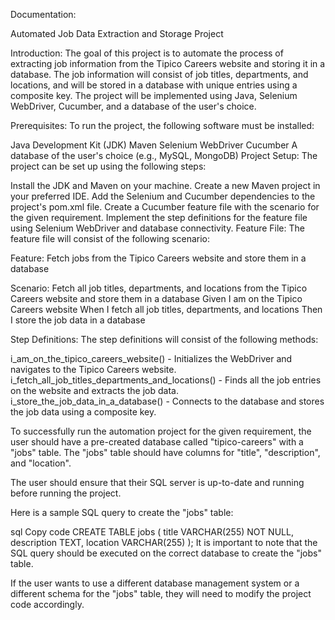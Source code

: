 Documentation:

Automated Job Data Extraction and Storage Project

Introduction:
The goal of this project is to automate the process of extracting job information from the Tipico Careers website and storing it in a database. The job information will consist of job titles, departments, and locations, and will be stored in a database with unique entries using a composite key. The project will be implemented using Java, Selenium WebDriver, Cucumber, and a database of the user's choice.

Prerequisites:
To run the project, the following software must be installed:

Java Development Kit (JDK)
Maven
Selenium WebDriver
Cucumber
A database of the user's choice (e.g., MySQL, MongoDB)
Project Setup:
The project can be set up using the following steps:

Install the JDK and Maven on your machine.
Create a new Maven project in your preferred IDE.
Add the Selenium and Cucumber dependencies to the project's pom.xml file.
Create a Cucumber feature file with the scenario for the given requirement.
Implement the step definitions for the feature file using Selenium WebDriver and database connectivity.
Feature File:
The feature file will consist of the following scenario:

Feature: Fetch jobs from the Tipico Careers website and store them in a database

Scenario: Fetch all job titles, departments, and locations from the Tipico Careers website and store them in a database
Given I am on the Tipico Careers website
When I fetch all job titles, departments, and locations
Then I store the job data in a database

Step Definitions:
The step definitions will consist of the following methods:

i_am_on_the_tipico_careers_website() - Initializes the WebDriver and navigates to the Tipico Careers website.
i_fetch_all_job_titles_departments_and_locations() - Finds all the job entries on the website and extracts the job data.
i_store_the_job_data_in_a_database() - Connects to the database and stores the job data using a composite key.


To successfully run the automation project for the given requirement, the user should have a pre-created database called "tipico-careers" with a "jobs" table. The "jobs" table should have columns for "title", "description", and "location".

The user should ensure that their SQL server is up-to-date and running before running the project.

Here is a sample SQL query to create the "jobs" table:

sql
Copy code
CREATE TABLE jobs (
    title VARCHAR(255) NOT NULL,
    description TEXT,
    location VARCHAR(255)
);
It is important to note that the SQL query should be executed on the correct database to create the "jobs" table.

If the user wants to use a different database management system or a different schema for the "jobs" table, they will need to modify the project code accordingly.

